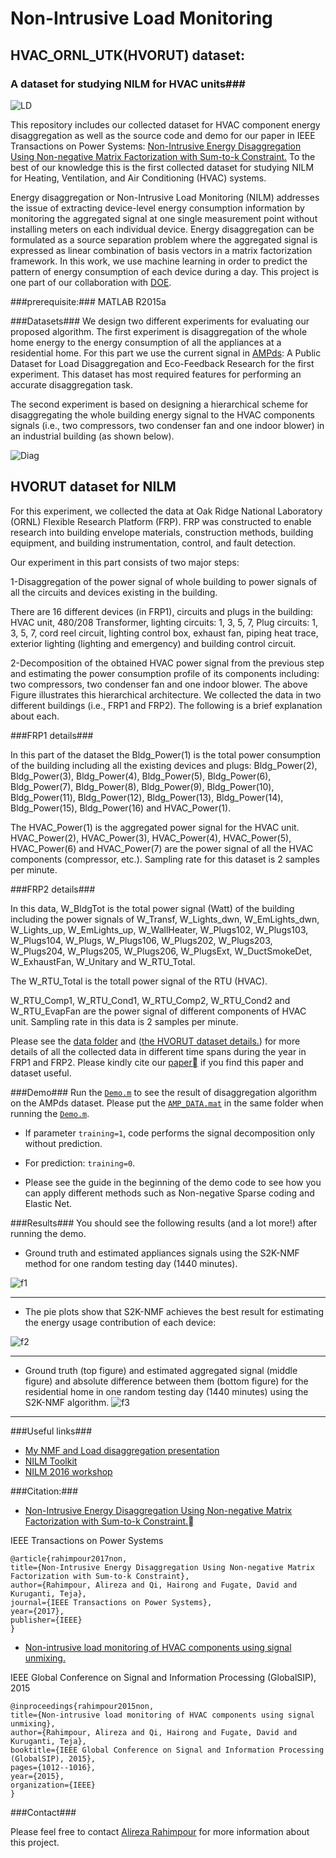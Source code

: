 # Non-Intrusive Load Monitoring #
## HVAC_ORNL_UTK(HVORUT) dataset: ##
### A dataset for studying NILM for HVAC units###
![LD](/LD.png)

This repository includes our collected dataset for HVAC component energy disaggregation as well as 
the source code and demo for our paper in IEEE Transactions on Power Systems: [Non-Intrusive Energy Disaggregation Using Non-negative Matrix Factorization with Sum-to-k Constraint.](http://ieeexplore.ieee.org/abstract/document/7835299/)
To the best of our knowledge this is the first collected dataset for studying NILM for Heating, Ventilation, and Air Conditioning (HVAC) systems. 

Energy disaggregation or Non-Intrusive Load Monitoring (NILM) addresses
the issue of extracting device-level energy consumption information by monitoring
the aggregated signal at one single measurement point without installing meters on each
individual device. Energy disaggregation can be formulated as a source separation problem where
the aggregated signal is expressed as linear combination of basis vectors in a matrix factorization
framework. In this work, we use machine learning in order to predict the pattern of energy consumption
of each device during a day. This project is one part of our collaboration with [DOE](https://www.osti.gov/biblio/1265590-non-intrusive-load-monitoring-hvac-components-using-signal-unmixing).



###prerequisite:###
MATLAB R2015a

###Datasets###
We design two different experiments for
evaluating our proposed algorithm. The first experiment is
disaggregation of the whole home energy to the energy consumption
of all the appliances at a residential home. 
For this part we use the current signal in [AMPds](http://ampds.org/): A Public Dataset for
Load Disaggregation and Eco-Feedback Research for
the first experiment. This dataset has most required features
for performing an accurate disaggregation task.

The second experiment is based on designing a hierarchical scheme for
disaggregating the whole building energy signal to the HVAC
components signals (i.e., two compressors, two condenser fan and one indoor
blower) in an industrial building (as shown below).

![Diag](blockdiag1.PNG)

## HVORUT dataset for NILM

For this experiment, we collected the data at Oak Ridge National Laboratory (ORNL) Flexible Research
Platform (FRP). FRP was constructed to enable
research into building envelope materials, construction methods,
building equipment, and building instrumentation, control,
and fault detection.

Our experiment in this part consists of two major steps: 

1-Disaggregation of the power signal of whole building to power
signals of all the circuits and devices existing in the building.

There are 16 different devices (in FRP1), circuits and plugs in the building:
HVAC unit, 480/208 Transformer, lighting circuits: 1, 3, 5, 7,
Plug circuits: 1, 3, 5, 7, cord reel circuit, lighting control box,
exhaust fan, piping heat trace, exterior lighting (lighting and
emergency) and building control circuit. 

2-Decomposition of the obtained HVAC power signal from the previous step and
estimating the power consumption profile of its components
including: two compressors, two condenser fan and one indoor
blower. The above Figure illustrates this hierarchical architecture.
We collected the data in two different buildings (i.e., FRP1 and FRP2). The following is a brief 
explanation about each.  

###FRP1 details###

In this part of the dataset the Bldg_Power(1) is the total power consumption of the building including
all the existing devices and plugs: 
Bldg_Power(2),	Bldg_Power(3),	Bldg_Power(4),	Bldg_Power(5),
Bldg_Power(6),	Bldg_Power(7),	Bldg_Power(8),	Bldg_Power(9),	Bldg_Power(10),	Bldg_Power(11),
Bldg_Power(12),	Bldg_Power(13),	Bldg_Power(14),	Bldg_Power(15),	Bldg_Power(16) and HVAC_Power(1).

The HVAC_Power(1) is the aggregated power signal for the HVAC unit.
HVAC_Power(2), HVAC_Power(3), HVAC_Power(4), HVAC_Power(5), HVAC_Power(6) and HVAC_Power(7) are the 
power signal of all the HVAC components (compressor, etc.). Sampling rate for this dataset is 2 samples
per minute. 

###FRP2 details###

In this data, W_BldgTot	is the total power signal (Watt) of the building including the power signals of 
W_Transf, W_Lights_dwn, W_EmLights_dwn, W_Lights_up, W_EmLights_up, W_WallHeater, W_Plugs102, W_Plugs103, W_Plugs104, W_Plugs, W_Plugs106, W_Plugs202, W_Plugs203, W_Plugs204,	W_Plugs205,	W_Plugs206,	W_PlugsExt,	W_DuctSmokeDet,	W_ExhaustFan, W_Unitary and W_RTU_Total.

The W_RTU_Total is the totall power signal of the RTU (HVAC). 

W_RTU_Comp1, W_RTU_Cond1, W_RTU_Comp2, W_RTU_Cond2 and W_RTU_EvapFan are the power signal of different 
components of HVAC unit. Sampling rate in this data is 2 samples per minute. 
	


Please see the [data folder](/data/?at=master) and ([the HVORUT dataset details.](/data/ORNL_data_info.zip)) for more details of all the 
collected data in different time spans during the year in FRP1 and FRP2. 
Please kindly cite our [paper](http://ieeexplore.ieee.org/abstract/document/7835299/) if you find this paper and dataset useful. 

###Demo###
Run the [`Demo.m`](/Demo.m) to see the result of disaggregation algorithm on the AMPds dataset. 
Please put the [`AMP_DATA.mat`](/AMP_DATA.mat) in the same folder when running the [`Demo.m`](/Demo.m).


* If parameter `training=1`, code performs the signal decomposition only without prediction. 

* For prediction: `training=0`.

* Please see the guide in the beginning of the demo code to see how you can apply different methods such as Non-negative Sparse coding and Elastic Net. 



###Results###
You should see the following results (and a lot more!) after running the demo. 

* Ground truth and estimated appliances signals using the S2K-NMF method for one random testing day (1440 minutes).

![f1](alldev2.png)

___
* The pie plots show that S2K-NMF achieves the best result for estimating the energy usage contribution of each device:

![f2](pie2.png)


___


* Ground truth (top figure) and estimated aggregated signal (middle
figure) and absolute difference between them (bottom figure) for the residential
home in one random testing day (1440 minutes) using the S2K-NMF
algorithm.
![f3](AGG_2.png)


___



###Useful links###

* [My NMF and Load disaggregation presentation](http://web.eecs.utk.edu/~arahimpo/NMF.pdf)
* [NILM Toolkit](http://nilmtk.github.io/)
* [NILM 2016 workshop](http://nilmworkshop.org/2016/)

###Citation:###

* [Non-Intrusive Energy Disaggregation Using Non-negative Matrix Factorization with Sum-to-k Constraint.](http://ieeexplore.ieee.org/abstract/document/7835299/)

IEEE Transactions on Power Systems
~~~~
@article{rahimpour2017non,
title={Non-Intrusive Energy Disaggregation Using Non-negative Matrix Factorization with Sum-to-k Constraint},
author={Rahimpour, Alireza and Qi, Hairong and Fugate, David and Kuruganti, Teja},
journal={IEEE Transactions on Power Systems},
year={2017},
publisher={IEEE}
} 
~~~~

* [Non-intrusive load monitoring of HVAC components using signal unmixing.](http://ieeexplore.ieee.org/abstract/document/7418350/)

IEEE Global Conference on Signal and Information Processing (GlobalSIP), 2015
~~~~
@inproceedings{rahimpour2015non,
title={Non-intrusive load monitoring of HVAC components using signal unmixing},
author={Rahimpour, Alireza and Qi, Hairong and Fugate, David and Kuruganti, Teja},
booktitle={IEEE Global Conference on Signal and Information Processing (GlobalSIP), 2015},
pages={1012--1016},
year={2015},
organization={IEEE}
}
~~~~

###Contact###

Please feel free to contact [Alireza Rahimpour](mailto:arahimpo@utk.edu) for more information about this project.
